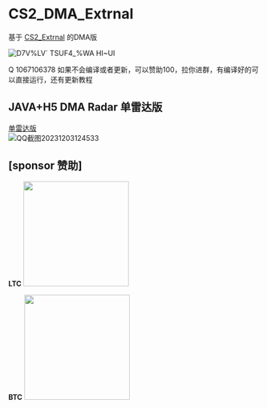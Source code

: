 # CS2_DMA_Extrnal
基于 [CS2_Extrnal](https://github.com/TKazer/CS2_External)   的DMA版

![D7V%LV` TSUF4_%WA HI~UI](https://github.com/MoZiHao/CS2_DMA_Extrnal/assets/31085148/eefea6bf-b10d-49b0-8f21-94aac218d841)

Q 1067106378
如果不会编译或者更新，可以赞助100，拉你进群，有编译好的可以直接运行，还有更新教程
 ##  JAVA+H5 DMA Radar 单雷达版
 [单雷达版](https://github.com/MoZiHao/CS2_DMA_Radar/tree/main)  
![QQ截图20231203124533](https://github.com/MoZiHao/CS2_DMA_Radar/assets/31085148/c99c95c7-a772-47ea-994d-b7a99585c700)

## [sponsor 赞助]

**LTC**
<img src="https://github.com/MoZiHao/CS2_DMA_Radar/assets/31085148/0557f1a0-af74-45b3-8209-7b4ec7be438e" width="210px">

**BTC**
<img src="https://github.com/MoZiHao/CS2_DMA_Radar/assets/31085148/8f3c3fee-3aca-4389-87b2-1bb1fa28fbbb" width="210px">


